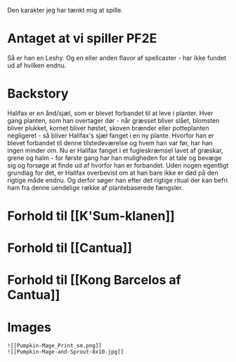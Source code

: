 Den karakter jeg har tænkt mig at spille.
# Antaget at vi spiller PF2E
Så er han en Leshy. Og en eller anden flavor af spellcaster - har ikke fundet ud af hvilken endnu.

# Backstory
Halifax er en ånd/sjæl, som er blevet forbandet til at leve i planter. Hver gang planten, som han overtager dør - når græsset bliver slået, blomsten bliver plukket, kornet bliver høstet, skoven brænder eller potteplanten negligeret - så bliver Halifax's sjæl fanget i en ny plante. Hvorfor han er blevet forbandet til denne tilstedeværelse og hvem han var før, har han ingen minder om.
Nu er Halifax fanget i et fugleskræmsel lavet af græskar, grene og halm - for første gang har han muligheden for at tale og bevæge sig og forsøge at finde ud af hvorfor han er forbandet.
Uden nogen egentligt grundlag for det, er Halifax overbevist om at han bare ikke er død på den rigtige måde endnu. Og derfor søger han efter det rigtige ritual der kan befri ham fra denne uendelige række af plantebaserede fængsler.

# Forhold til [[K'Sum-klanen]]

# Forhold til [[Cantua]]

# Forhold til [[Kong Barcelos af Cantua]]

# Images
	![[Pumpkin-Mage_Print_sm.png]]
	![[Pumpkin-Mage-and-Sprout-8x10.jpg]]



